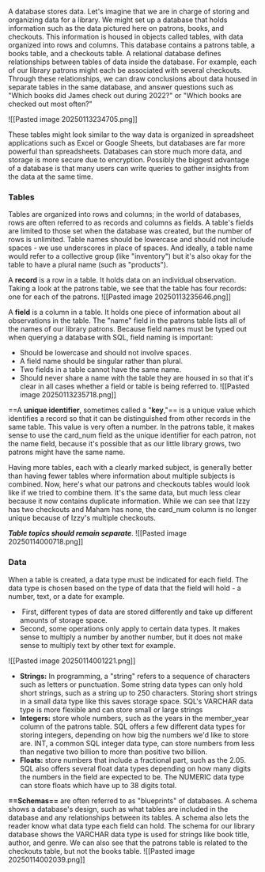 A database stores data. Let's imagine that we are in charge of storing and organizing data for a library. We might set up a database that holds information such as the data pictured here on patrons, books, and checkouts. This information is housed in objects called tables, with data organized into rows and columns. This database contains a patrons table, a books table, and a checkouts table.
A relational database defines relationships between tables of data inside the database. For example, each of our library patrons might each be associated with several checkouts. Through these relationships, we can draw conclusions about data housed in separate tables in the same database, and answer questions such as "Which books did James check out during 2022?" or "Which books are checked out most often?"

![[Pasted image 20250113234705.png]]

These tables might look similar to the way data is organized in spreadsheet applications such as Excel or Google Sheets, but databases are far more powerful than spreadsheets. Databases can store much more data, and storage is more secure due to encryption.
Possibly the biggest advantage of a database is that many users can write queries to gather insights from the data at the same time.

### Tables

Tables are organized into rows and columns; in the world of databases, rows are often referred to as records and columns as fields. A table's fields are limited to those set when the database was created, but the number of rows is unlimited.
Table names should be lowercase and should not include spaces - we use underscores in place of spaces. And ideally, a table name would refer to a collective group (like "inventory") but it's also okay for the table to have a plural name (such as "products").

A **record** is a row in a table. It holds data on an individual observation. Taking a look at the patrons table, we see that the table has four records: one for each of the patrons.
![[Pasted image 20250113235646.png]]

A **field** is a column in a table. It holds one piece of information about all observations in the table. The "name" field in the patrons table lists all of the names of our library patrons.
Because field names must be typed out when querying a database with SQL, field naming is important: 
- Should be lowercase and should not involve spaces.
- A field name should be singular rather than plural.
- Two fields in a table cannot have the same name.
- Should never share a name with the table they are housed in so that it's clear in all cases whether a field or table is being referred to.
![[Pasted image 20250113235718.png]]

==A **unique identifier**, sometimes called a "**key**,"== is a unique value which identifies a record so that it can be distinguished from other records in the same table. This value is very often a number.
In the patrons table, it makes sense to use the card_num field as the unique identifier for each patron, not the name field, because it's possible that as our little library grows, two patrons might have the same name.

Having more tables, each with a clearly marked subject, is generally better than having fewer tables where information about multiple subjects is combined.
Now, here's what our patrons and checkouts tables would look like if we tried to combine them. It's the same data, but much less clear because it now contains duplicate information.
While we can see that Izzy has two checkouts and Maham has none, the card_num column is no longer unique because of Izzy's multiple checkouts.

***Table topics should remain separate***.
![[Pasted image 20250114000718.png]]

### Data

When a table is created, a data type must be indicated for each field. The data type is chosen based on the type of data that the field will hold - a number, text, or a date for example.
-  First, different types of data are stored differently and take up different amounts of storage space.
- Second, some operations only apply to certain data types. It makes sense to multiply a number by another number, but it does not make sense to multiply text by other text for example.

![[Pasted image 20250114001221.png]]

- **Strings:** In programming, a "string" refers to a sequence of characters such as letters or punctuation. Some string data types can only hold short strings, such as a string up to 250 characters. Storing short strings in a small data type like this saves storage space. SQL's VARCHAR data type is more flexible and can store small or large strings
- **Integers:** store whole numbers, such as the years in the member_year column of the patrons table. SQL offers a few different data types for storing integers, depending on how big the numbers we'd like to store are. INT, a common SQL integer data type, can store numbers from less than negative two billion to more than positive two billion.
- **Floats:** store numbers that include a fractional part, such as the 2.05. SQL also offers several float data types depending on how many digits the numbers in the field are expected to be. The NUMERIC data type can store floats which have up to 38 digits total.

**==Schemas==** are often referred to as "blueprints" of databases. A schema shows a database's design, such as what tables are included in the database and any relationships between its tables. A schema also lets the reader know what data type each field can hold.
The schema for our library database shows the VARCHAR data type is used for strings like book title, author, and genre. We can also see that the patrons table is related to the checkouts table, but not the books table.
![[Pasted image 20250114002039.png]]
